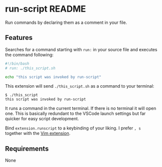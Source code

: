 # run-script README

Run commands by declaring them as a comment in your file.

## Features

Searches for a command starting with `run:` in your source file and executes the command following:

```bash
#!/bin/bash
# run: ./this_script.sh

echo "this script was invoked by run-script"
```

This extension will send `./this_script.sh` as a command to your terminal:

```
$ ./this_script
this script was invoked by run-script
```

It runs a command in the current terminal. If there is no terminal it will open one. This is basically redundant to the VSCode launch settings but far quicker for easy script development.

Bind `extension.runscript` to a keybinding of your liking. I prefer `, s` together with the [Vim extension](http://aka.ms/vscodevim).

## Requirements

None